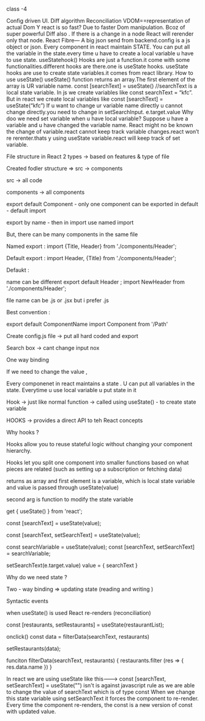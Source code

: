 class -4

Config driven UI.
Diff algorithm
Reconciliation
VDOM==representation of actual Dom
Y react is so fast?    Due to faster Dom manipulation. Bcoz of super powerful Diff also .
If there is a change in a node React will rerender  only that node.
React Fibre—
A big json send from backend.config is a js object or json.
Every component in react maintain STATE. You can put all the variable in the state.every time u have to create a local variable u have to use state.
useStatehook()
Hooks are just a function.it come with some functionalities.different hooks are there.one is useState hooks. useState hooks are use to create state variables.it comes from  react library.
How to use useState()
useState() function returns an array.The first element of the array is UR variable name.
const [searchText] = useState()
//searchText is a local state variable.
In js we create variables like const searchText = “kfc”.
But in react we create local variables like const [searchText] = useState(“kfc”) 
If u want to change ur variable name directly u cannot change directly.you need to change in setSearchInput.
                                    e.target.value
Why doo we need set variable when u have local variable?
Suppose u have a variable and u have changed the variable name. React might no be known the change of variable.react cannot keep track variable changes.react won’t re rerenter.thats y using useState variable.react will keep track of set variable.



File structure in React
2 types -> based on features & type of file

Created fodler structure => src -> components

src -> all code

components -> all components

export default Component - only one component can be exported in default - default import

export by name - then in import use named import

But, there can be many components in the same file

Named export : import {Title, Header} from './components/Header';

Default export : import Header, {Title} from './components/Header';

Defaukt :

name can be different export default Header ; import NewHeader from './components/Header';

file name can be .js or .jsx but i prefer .js

Best convention :

export default ComponentName import Component from '/Path'

Create config.js file -> put all hard coded and export

Search box -> cant change input nox

One way binding

If we need to change the value ,

Every componenet in react maintains a state . U can put all variables in the state. Everytime u use local variable u put state in it

Hook -> just like normal function -> called using useState() - to create state variable

HOOKS -> provides a direct API to teh React concepts

Why hooks ?

Hooks allow you to reuse stateful logic without changing your component hierarchy.

Hooks let you split one component into smaller functions based on what pieces are related (such as setting up a subscription or fetching data)

returns as array and first element is a variable, which is local state variable and value is passed through useState(value)

second arg is function to modify the state variable

get { useState() } from 'react';

const [searchText] = useState(value);

const [searchText, setSearchText] = useState(value);

const searchVariable = useState(value); const [searchText, setSearchText] = searchVariable;

setSearchText(e.target.value) value = { searchText }

Why do we need state ?

Two - way binding => updating state (reading and writing )

Syntactic events

when useState() is used React re-renders (reconciliation)

const [restaurants, setRestaurants] = useState(restaurantList);

onclick() const data = filterData(searchText, restaurants)

setRestaurants(data);

funciton filterData(searchText, restaurants) { restaurants.filter (res => { res.data.name }) }

In react we are using useState like this---> const [searchText, setSearchText] = useState("") isn't is against javascript rule as we are able to change the value of searchText which is of type const
When we change this state variable using setSearchText it forces the component to re-render. Every time the component re-renders, the const is a new version of const with updated value.